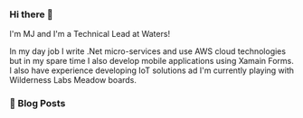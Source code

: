 ### Hi there 👋
I'm MJ and I'm a Technical Lead at Waters!

In my day job I write .Net micro-services and use AWS cloud technologies but in my spare time I also develop mobile applications using Xamain Forms.
I also have experience developing IoT solutions ad I'm currently playing with Wilderness Labs Meadow boards.

### 📙 Blog Posts
<!--START_SECTION:feed-->
<!--END_SECTION:feed-->
